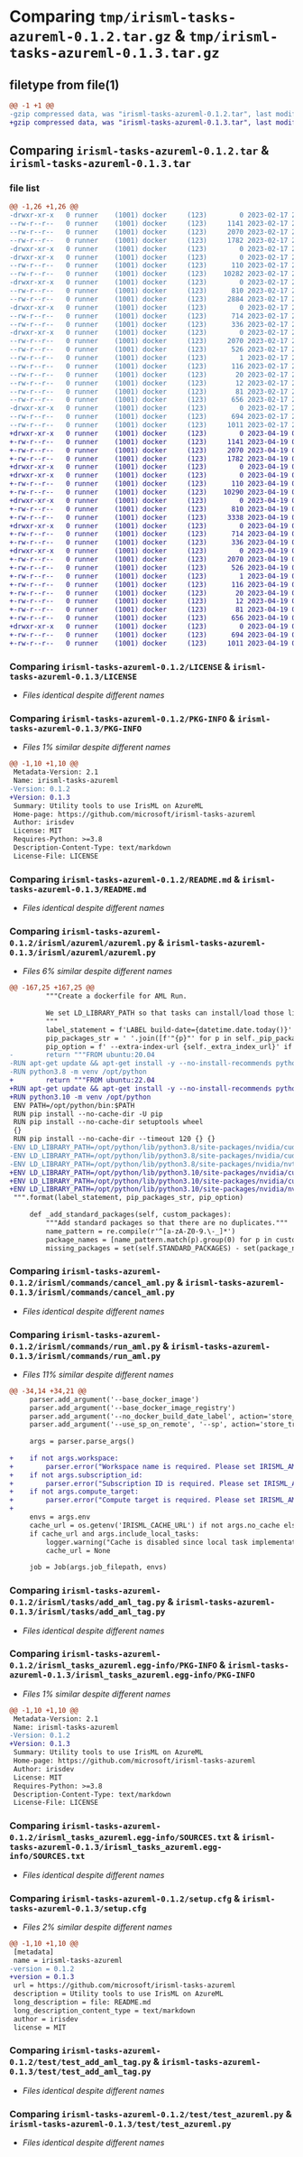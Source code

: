 # Comparing `tmp/irisml-tasks-azureml-0.1.2.tar.gz` & `tmp/irisml-tasks-azureml-0.1.3.tar.gz`

## filetype from file(1)

```diff
@@ -1 +1 @@
-gzip compressed data, was "irisml-tasks-azureml-0.1.2.tar", last modified: Fri Feb 17 22:34:43 2023, max compression
+gzip compressed data, was "irisml-tasks-azureml-0.1.3.tar", last modified: Wed Apr 19 07:26:46 2023, max compression
```

## Comparing `irisml-tasks-azureml-0.1.2.tar` & `irisml-tasks-azureml-0.1.3.tar`

### file list

```diff
@@ -1,26 +1,26 @@
-drwxr-xr-x   0 runner    (1001) docker     (123)        0 2023-02-17 22:34:43.068676 irisml-tasks-azureml-0.1.2/
--rw-r--r--   0 runner    (1001) docker     (123)     1141 2023-02-17 22:32:48.000000 irisml-tasks-azureml-0.1.2/LICENSE
--rw-r--r--   0 runner    (1001) docker     (123)     2070 2023-02-17 22:34:43.068676 irisml-tasks-azureml-0.1.2/PKG-INFO
--rw-r--r--   0 runner    (1001) docker     (123)     1782 2023-02-17 22:32:48.000000 irisml-tasks-azureml-0.1.2/README.md
-drwxr-xr-x   0 runner    (1001) docker     (123)        0 2023-02-17 22:34:43.064676 irisml-tasks-azureml-0.1.2/irisml/
-drwxr-xr-x   0 runner    (1001) docker     (123)        0 2023-02-17 22:34:43.064676 irisml-tasks-azureml-0.1.2/irisml/azureml/
--rw-r--r--   0 runner    (1001) docker     (123)      110 2023-02-17 22:32:48.000000 irisml-tasks-azureml-0.1.2/irisml/azureml/__init__.py
--rw-r--r--   0 runner    (1001) docker     (123)    10282 2023-02-17 22:32:48.000000 irisml-tasks-azureml-0.1.2/irisml/azureml/azureml.py
-drwxr-xr-x   0 runner    (1001) docker     (123)        0 2023-02-17 22:34:43.064676 irisml-tasks-azureml-0.1.2/irisml/commands/
--rw-r--r--   0 runner    (1001) docker     (123)      810 2023-02-17 22:32:48.000000 irisml-tasks-azureml-0.1.2/irisml/commands/cancel_aml.py
--rw-r--r--   0 runner    (1001) docker     (123)     2884 2023-02-17 22:32:48.000000 irisml-tasks-azureml-0.1.2/irisml/commands/run_aml.py
-drwxr-xr-x   0 runner    (1001) docker     (123)        0 2023-02-17 22:34:43.064676 irisml-tasks-azureml-0.1.2/irisml/tasks/
--rw-r--r--   0 runner    (1001) docker     (123)      714 2023-02-17 22:32:48.000000 irisml-tasks-azureml-0.1.2/irisml/tasks/add_aml_tag.py
--rw-r--r--   0 runner    (1001) docker     (123)      336 2023-02-17 22:32:48.000000 irisml-tasks-azureml-0.1.2/irisml/tasks/run_azureml_child.py
-drwxr-xr-x   0 runner    (1001) docker     (123)        0 2023-02-17 22:34:43.068676 irisml-tasks-azureml-0.1.2/irisml_tasks_azureml.egg-info/
--rw-r--r--   0 runner    (1001) docker     (123)     2070 2023-02-17 22:34:43.000000 irisml-tasks-azureml-0.1.2/irisml_tasks_azureml.egg-info/PKG-INFO
--rw-r--r--   0 runner    (1001) docker     (123)      526 2023-02-17 22:34:43.000000 irisml-tasks-azureml-0.1.2/irisml_tasks_azureml.egg-info/SOURCES.txt
--rw-r--r--   0 runner    (1001) docker     (123)        1 2023-02-17 22:34:43.000000 irisml-tasks-azureml-0.1.2/irisml_tasks_azureml.egg-info/dependency_links.txt
--rw-r--r--   0 runner    (1001) docker     (123)      116 2023-02-17 22:34:43.000000 irisml-tasks-azureml-0.1.2/irisml_tasks_azureml.egg-info/entry_points.txt
--rw-r--r--   0 runner    (1001) docker     (123)       20 2023-02-17 22:34:43.000000 irisml-tasks-azureml-0.1.2/irisml_tasks_azureml.egg-info/requires.txt
--rw-r--r--   0 runner    (1001) docker     (123)       12 2023-02-17 22:34:43.000000 irisml-tasks-azureml-0.1.2/irisml_tasks_azureml.egg-info/top_level.txt
--rw-r--r--   0 runner    (1001) docker     (123)       81 2023-02-17 22:32:48.000000 irisml-tasks-azureml-0.1.2/pyproject.toml
--rw-r--r--   0 runner    (1001) docker     (123)      656 2023-02-17 22:34:43.068676 irisml-tasks-azureml-0.1.2/setup.cfg
-drwxr-xr-x   0 runner    (1001) docker     (123)        0 2023-02-17 22:34:43.068676 irisml-tasks-azureml-0.1.2/test/
--rw-r--r--   0 runner    (1001) docker     (123)      694 2023-02-17 22:32:48.000000 irisml-tasks-azureml-0.1.2/test/test_add_aml_tag.py
--rw-r--r--   0 runner    (1001) docker     (123)     1011 2023-02-17 22:32:48.000000 irisml-tasks-azureml-0.1.2/test/test_azureml.py
+drwxr-xr-x   0 runner    (1001) docker     (123)        0 2023-04-19 07:26:46.692895 irisml-tasks-azureml-0.1.3/
+-rw-r--r--   0 runner    (1001) docker     (123)     1141 2023-04-19 07:24:49.000000 irisml-tasks-azureml-0.1.3/LICENSE
+-rw-r--r--   0 runner    (1001) docker     (123)     2070 2023-04-19 07:26:46.692895 irisml-tasks-azureml-0.1.3/PKG-INFO
+-rw-r--r--   0 runner    (1001) docker     (123)     1782 2023-04-19 07:24:49.000000 irisml-tasks-azureml-0.1.3/README.md
+drwxr-xr-x   0 runner    (1001) docker     (123)        0 2023-04-19 07:26:46.688895 irisml-tasks-azureml-0.1.3/irisml/
+drwxr-xr-x   0 runner    (1001) docker     (123)        0 2023-04-19 07:26:46.688895 irisml-tasks-azureml-0.1.3/irisml/azureml/
+-rw-r--r--   0 runner    (1001) docker     (123)      110 2023-04-19 07:24:49.000000 irisml-tasks-azureml-0.1.3/irisml/azureml/__init__.py
+-rw-r--r--   0 runner    (1001) docker     (123)    10290 2023-04-19 07:24:49.000000 irisml-tasks-azureml-0.1.3/irisml/azureml/azureml.py
+drwxr-xr-x   0 runner    (1001) docker     (123)        0 2023-04-19 07:26:46.688895 irisml-tasks-azureml-0.1.3/irisml/commands/
+-rw-r--r--   0 runner    (1001) docker     (123)      810 2023-04-19 07:24:49.000000 irisml-tasks-azureml-0.1.3/irisml/commands/cancel_aml.py
+-rw-r--r--   0 runner    (1001) docker     (123)     3338 2023-04-19 07:24:49.000000 irisml-tasks-azureml-0.1.3/irisml/commands/run_aml.py
+drwxr-xr-x   0 runner    (1001) docker     (123)        0 2023-04-19 07:26:46.692895 irisml-tasks-azureml-0.1.3/irisml/tasks/
+-rw-r--r--   0 runner    (1001) docker     (123)      714 2023-04-19 07:24:49.000000 irisml-tasks-azureml-0.1.3/irisml/tasks/add_aml_tag.py
+-rw-r--r--   0 runner    (1001) docker     (123)      336 2023-04-19 07:24:49.000000 irisml-tasks-azureml-0.1.3/irisml/tasks/run_azureml_child.py
+drwxr-xr-x   0 runner    (1001) docker     (123)        0 2023-04-19 07:26:46.692895 irisml-tasks-azureml-0.1.3/irisml_tasks_azureml.egg-info/
+-rw-r--r--   0 runner    (1001) docker     (123)     2070 2023-04-19 07:26:46.000000 irisml-tasks-azureml-0.1.3/irisml_tasks_azureml.egg-info/PKG-INFO
+-rw-r--r--   0 runner    (1001) docker     (123)      526 2023-04-19 07:26:46.000000 irisml-tasks-azureml-0.1.3/irisml_tasks_azureml.egg-info/SOURCES.txt
+-rw-r--r--   0 runner    (1001) docker     (123)        1 2023-04-19 07:26:46.000000 irisml-tasks-azureml-0.1.3/irisml_tasks_azureml.egg-info/dependency_links.txt
+-rw-r--r--   0 runner    (1001) docker     (123)      116 2023-04-19 07:26:46.000000 irisml-tasks-azureml-0.1.3/irisml_tasks_azureml.egg-info/entry_points.txt
+-rw-r--r--   0 runner    (1001) docker     (123)       20 2023-04-19 07:26:46.000000 irisml-tasks-azureml-0.1.3/irisml_tasks_azureml.egg-info/requires.txt
+-rw-r--r--   0 runner    (1001) docker     (123)       12 2023-04-19 07:26:46.000000 irisml-tasks-azureml-0.1.3/irisml_tasks_azureml.egg-info/top_level.txt
+-rw-r--r--   0 runner    (1001) docker     (123)       81 2023-04-19 07:24:49.000000 irisml-tasks-azureml-0.1.3/pyproject.toml
+-rw-r--r--   0 runner    (1001) docker     (123)      656 2023-04-19 07:26:46.692895 irisml-tasks-azureml-0.1.3/setup.cfg
+drwxr-xr-x   0 runner    (1001) docker     (123)        0 2023-04-19 07:26:46.692895 irisml-tasks-azureml-0.1.3/test/
+-rw-r--r--   0 runner    (1001) docker     (123)      694 2023-04-19 07:24:49.000000 irisml-tasks-azureml-0.1.3/test/test_add_aml_tag.py
+-rw-r--r--   0 runner    (1001) docker     (123)     1011 2023-04-19 07:24:49.000000 irisml-tasks-azureml-0.1.3/test/test_azureml.py
```

### Comparing `irisml-tasks-azureml-0.1.2/LICENSE` & `irisml-tasks-azureml-0.1.3/LICENSE`

 * *Files identical despite different names*

### Comparing `irisml-tasks-azureml-0.1.2/PKG-INFO` & `irisml-tasks-azureml-0.1.3/PKG-INFO`

 * *Files 1% similar despite different names*

```diff
@@ -1,10 +1,10 @@
 Metadata-Version: 2.1
 Name: irisml-tasks-azureml
-Version: 0.1.2
+Version: 0.1.3
 Summary: Utility tools to use IrisML on AzureML
 Home-page: https://github.com/microsoft/irisml-tasks-azureml
 Author: irisdev
 License: MIT
 Requires-Python: >=3.8
 Description-Content-Type: text/markdown
 License-File: LICENSE
```

### Comparing `irisml-tasks-azureml-0.1.2/README.md` & `irisml-tasks-azureml-0.1.3/README.md`

 * *Files identical despite different names*

### Comparing `irisml-tasks-azureml-0.1.2/irisml/azureml/azureml.py` & `irisml-tasks-azureml-0.1.3/irisml/azureml/azureml.py`

 * *Files 6% similar despite different names*

```diff
@@ -167,25 +167,25 @@
         """Create a dockerfile for AML Run.
 
         We set LD_LIBRARY_PATH so that tasks can install/load those libs when needed. For example, irisml-tasks-onnx requires those cuda runtimes.
         """
         label_statement = f'LABEL build-date={datetime.date.today()}' if self._add_docker_build_date else ''
         pip_packages_str = ' '.join([f'"{p}"' for p in self._pip_packages])
         pip_option = f' --extra-index-url {self._extra_index_url}' if self._extra_index_url else ''
-        return """FROM ubuntu:20.04
-RUN apt-get update && apt-get install -y --no-install-recommends python3-pip python3-venv python3.8-dev build-essential && rm -rf /var/lib/apt/lists/*
-RUN python3.8 -m venv /opt/python
+        return """FROM ubuntu:22.04
+RUN apt-get update && apt-get install -y --no-install-recommends python3-pip python3-venv python3.10-dev build-essential && rm -rf /var/lib/apt/lists/*
+RUN python3.10 -m venv /opt/python
 ENV PATH=/opt/python/bin:$PATH
 RUN pip install --no-cache-dir -U pip
 RUN pip install --no-cache-dir setuptools wheel
 {}
 RUN pip install --no-cache-dir --timeout 120 {} {}
-ENV LD_LIBRARY_PATH=/opt/python/lib/python3.8/site-packages/nvidia/cuda_runtime/lib:/opt/python/lib/python3.8/site-packages/nvidia/cublas/lib:$LD_LIBRARY_PATH
-ENV LD_LIBRARY_PATH=/opt/python/lib/python3.8/site-packages/nvidia/cudnn/lib:/opt/python/lib/python3.8/site-packages/nvidia/curand/lib:$LD_LIBRARY_PATH
-ENV LD_LIBRARY_PATH=/opt/python/lib/python3.8/site-packages/nvidia/nvtx/lib:/opt/python/lib/python3.8/site-packages/nvidia/cufft/lib:$LD_LIBRARY_PATH
+ENV LD_LIBRARY_PATH=/opt/python/lib/python3.10/site-packages/nvidia/cuda_runtime/lib:/opt/python/lib/python3.10/site-packages/nvidia/cublas/lib:$LD_LIBRARY_PATH
+ENV LD_LIBRARY_PATH=/opt/python/lib/python3.10/site-packages/nvidia/cudnn/lib:/opt/python/lib/python3.10/site-packages/nvidia/curand/lib:$LD_LIBRARY_PATH
+ENV LD_LIBRARY_PATH=/opt/python/lib/python3.10/site-packages/nvidia/nvtx/lib:/opt/python/lib/python3.10/site-packages/nvidia/cufft/lib:$LD_LIBRARY_PATH
 """.format(label_statement, pip_packages_str, pip_option)
 
     def _add_standard_packages(self, custom_packages):
         """Add standard packages so that there are no duplicates."""
         name_pattern = re.compile(r'^[a-zA-Z0-9.\-_]*')
         package_names = [name_pattern.match(p).group(0) for p in custom_packages]
         missing_packages = set(self.STANDARD_PACKAGES) - set(package_names)
```

### Comparing `irisml-tasks-azureml-0.1.2/irisml/commands/cancel_aml.py` & `irisml-tasks-azureml-0.1.3/irisml/commands/cancel_aml.py`

 * *Files identical despite different names*

### Comparing `irisml-tasks-azureml-0.1.2/irisml/commands/run_aml.py` & `irisml-tasks-azureml-0.1.3/irisml/commands/run_aml.py`

 * *Files 11% similar despite different names*

```diff
@@ -34,14 +34,21 @@
     parser.add_argument('--base_docker_image')
     parser.add_argument('--base_docker_image_registry')
     parser.add_argument('--no_docker_build_date_label', action='store_true')
     parser.add_argument('--use_sp_on_remote', '--sp', action='store_true', help="Use Service Principal id and secret on the AML job.")
 
     args = parser.parse_args()
 
+    if not args.workspace:
+        parser.error("Workspace name is required. Please set IRISML_AML_WORKSPACE_NAME or use --workspace option.")
+    if not args.subscription_id:
+        parser.error("Subscription ID is required. Please set IRISML_AML_SUBSCRIPTION_ID or use --subscription_id option.")
+    if not args.compute_target:
+        parser.error("Compute target is required. Please set IRISML_AML_COMPUTE_TARGET or use --compute_target option.")
+
     envs = args.env
     cache_url = os.getenv('IRISML_CACHE_URL') if not args.no_cache else None
     if cache_url and args.include_local_tasks:
         logger.warning("Cache is disabled since local task implementations are used.")
         cache_url = None
 
     job = Job(args.job_filepath, envs)
```

### Comparing `irisml-tasks-azureml-0.1.2/irisml/tasks/add_aml_tag.py` & `irisml-tasks-azureml-0.1.3/irisml/tasks/add_aml_tag.py`

 * *Files identical despite different names*

### Comparing `irisml-tasks-azureml-0.1.2/irisml_tasks_azureml.egg-info/PKG-INFO` & `irisml-tasks-azureml-0.1.3/irisml_tasks_azureml.egg-info/PKG-INFO`

 * *Files 1% similar despite different names*

```diff
@@ -1,10 +1,10 @@
 Metadata-Version: 2.1
 Name: irisml-tasks-azureml
-Version: 0.1.2
+Version: 0.1.3
 Summary: Utility tools to use IrisML on AzureML
 Home-page: https://github.com/microsoft/irisml-tasks-azureml
 Author: irisdev
 License: MIT
 Requires-Python: >=3.8
 Description-Content-Type: text/markdown
 License-File: LICENSE
```

### Comparing `irisml-tasks-azureml-0.1.2/irisml_tasks_azureml.egg-info/SOURCES.txt` & `irisml-tasks-azureml-0.1.3/irisml_tasks_azureml.egg-info/SOURCES.txt`

 * *Files identical despite different names*

### Comparing `irisml-tasks-azureml-0.1.2/setup.cfg` & `irisml-tasks-azureml-0.1.3/setup.cfg`

 * *Files 2% similar despite different names*

```diff
@@ -1,10 +1,10 @@
 [metadata]
 name = irisml-tasks-azureml
-version = 0.1.2
+version = 0.1.3
 url = https://github.com/microsoft/irisml-tasks-azureml
 description = Utility tools to use IrisML on AzureML
 long_description = file: README.md
 long_description_content_type = text/markdown
 author = irisdev
 license = MIT
```

### Comparing `irisml-tasks-azureml-0.1.2/test/test_add_aml_tag.py` & `irisml-tasks-azureml-0.1.3/test/test_add_aml_tag.py`

 * *Files identical despite different names*

### Comparing `irisml-tasks-azureml-0.1.2/test/test_azureml.py` & `irisml-tasks-azureml-0.1.3/test/test_azureml.py`

 * *Files identical despite different names*

